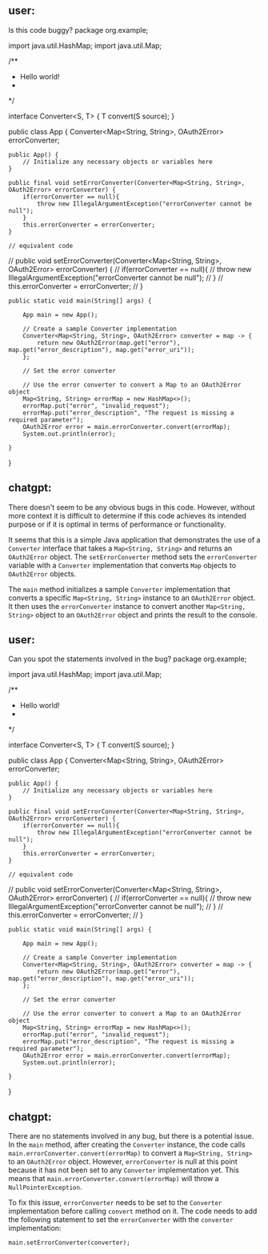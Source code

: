 

## user: 

Is this code buggy?
package org.example;

import java.util.HashMap;
import java.util.Map;

/**
 * Hello world!
 *
 */


interface Converter<S, T> {
    T convert(S source);
}

public class App 
{
    Converter<Map<String, String>, OAuth2Error> errorConverter;

    public App() {
        // Initialize any necessary objects or variables here
    }

    public final void setErrorConverter(Converter<Map<String, String>, OAuth2Error> errorConverter) {
        if(errorConverter == null){
            throw new IllegalArgumentException("errorConverter cannot be null");
        }
        this.errorConverter = errorConverter;
    }

    // equivalent code
//    public void setErrorConverter(Converter<Map<String, String>, OAuth2Error> errorConverter) {
//        if(errorConverter == null){
//            throw new IllegalArgumentException("errorConverter cannot be null");
//        }
//        this.errorConverter = errorConverter;
//    }

    public static void main(String[] args) {

        App main = new App();

        // Create a sample Converter implementation
        Converter<Map<String, String>, OAuth2Error> converter = map -> {
            return new OAuth2Error(map.get("error"), map.get("error_description"), map.get("error_uri"));
        };

        // Set the error converter

        // Use the error converter to convert a Map to an OAuth2Error object
        Map<String, String> errorMap = new HashMap<>();
        errorMap.put("error", "invalid_request");
        errorMap.put("error_description", "The request is missing a required parameter");
        OAuth2Error error = main.errorConverter.convert(errorMap);
        System.out.println(error);

    }

}


## chatgpt: 

There doesn't seem to be any obvious bugs in this code. However, without more context it is difficult to determine if this code achieves its intended purpose or if it is optimal in terms of performance or functionality. 

It seems that this is a simple Java application that demonstrates the use of a `Converter` interface that takes a `Map<String, String>` and returns an `OAuth2Error` object. The `setErrorConverter` method sets the `errorConverter` variable with a `Converter` implementation that converts `Map` objects to `OAuth2Error` objects. 

The `main` method initializes a sample `Converter` implementation that converts a specific `Map<String, String>` instance to an `OAuth2Error` object. It then uses the `errorConverter` instance to convert another `Map<String, String>` object to an `OAuth2Error` object and prints the result to the console.

## user: 

Can you spot the statements involved in the bug?
package org.example;

import java.util.HashMap;
import java.util.Map;

/**
 * Hello world!
 *
 */


interface Converter<S, T> {
    T convert(S source);
}

public class App 
{
    Converter<Map<String, String>, OAuth2Error> errorConverter;

    public App() {
        // Initialize any necessary objects or variables here
    }

    public final void setErrorConverter(Converter<Map<String, String>, OAuth2Error> errorConverter) {
        if(errorConverter == null){
            throw new IllegalArgumentException("errorConverter cannot be null");
        }
        this.errorConverter = errorConverter;
    }

    // equivalent code
//    public void setErrorConverter(Converter<Map<String, String>, OAuth2Error> errorConverter) {
//        if(errorConverter == null){
//            throw new IllegalArgumentException("errorConverter cannot be null");
//        }
//        this.errorConverter = errorConverter;
//    }

    public static void main(String[] args) {

        App main = new App();

        // Create a sample Converter implementation
        Converter<Map<String, String>, OAuth2Error> converter = map -> {
            return new OAuth2Error(map.get("error"), map.get("error_description"), map.get("error_uri"));
        };

        // Set the error converter

        // Use the error converter to convert a Map to an OAuth2Error object
        Map<String, String> errorMap = new HashMap<>();
        errorMap.put("error", "invalid_request");
        errorMap.put("error_description", "The request is missing a required parameter");
        OAuth2Error error = main.errorConverter.convert(errorMap);
        System.out.println(error);

    }

}


## chatgpt: 

There are no statements involved in any bug, but there is a potential issue. In the `main` method, after creating the `Converter` instance, the code calls `main.errorConverter.convert(errorMap)` to convert a `Map<String, String>` to an `OAuth2Error` object. However, `errorConverter` is null at this point because it has not been set to any `Converter` implementation yet. This means that `main.errorConverter.convert(errorMap)` will throw a `NullPointerException`.

To fix this issue, `errorConverter` needs to be set to the `Converter` implementation before calling `convert` method on it. The code needs to add the following statement to set the `errorConverter` with the `converter` implementation:
```
main.setErrorConverter(converter);
```